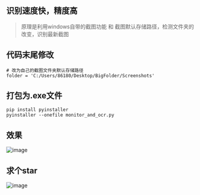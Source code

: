 ## 识别速度快，精度高
>  原理是利用windows自带的截图功能 和 截图默认存储路径，检测文件夹的改变，识别最新截图


## 代码末尾修改
```
# 改为自己的截图文件夹默认存储路径
folder = 'C:/Users/86180/Desktop/BigFolder/Screenshots'
```

## 打包为.exe文件
```
pip install pyinstaller
pyinstaller --onefile monitor_and_ocr.py
```

## 效果
![image](https://github.com/Cunninger/Monitor-OCR/assets/113076850/853c6f83-0a57-4bfb-adf4-84f0cd8ba21c)

## 求个star
![image](https://github.com/Cunninger/Faster-OCR/assets/113076850/9a8b8c14-0ea4-4da4-a302-89a800161b9f)


